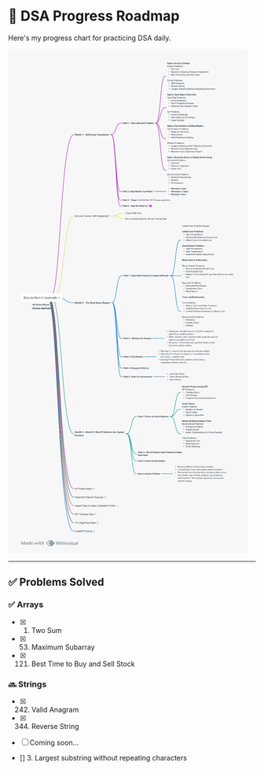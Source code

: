 # 🧭 DSA Progress Roadmap

Here's my progress chart for practicing DSA daily.

![DSA Progress](./image/DSAimage.jpeg)

---

## ✅ Problems Solved

### ✅ Arrays

- [x] 1. Two Sum
- [x] 53. Maximum Subarray
- [x] 121. Best Time to Buy and Sell Stock

### 🔜 Strings
- [x] 242. Valid Anagram
- [x] 344. Reverse String

- [ ] Coming soon...

- [] 3. Largest substring without repeating characters
